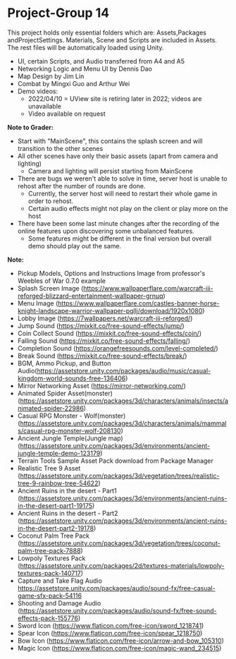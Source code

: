 # Project-Group 14
This project holds only essential folders which are: Assets,Packages andProjectSettings.
Materials, Scene and Scripts are included in Assets. The rest files will be automatically loaded using Unity.

- UI, certain Scripts, and Audio transferred from A4 and A5
- Networking Logic and Menu UI by Dennis Dao
- Map Design by Jim Lin
- Combat by Mingxi Guo and Arthur Wei
- Demo videos:
    - 2022/04/10 = UView site is retiring later in 2022; videos are unavailable
    - Video available on request

**Note to Grader:**
- Start with "MainScene", this contains the splash screen and will transition to the other scenes
- All other scenes have only their basic assets (apart from camera and lighting)
    - Camera and lighting will persist starting from MainScene
- There are bugs we weren't able to solve in time, server host is unable to rehost after the number of rounds are done.
    - Currently, the server host will need to restart their whole game in order to rehost.
    - Certain audio effects might not play on the client or play more on the host
- There have been some last minute changes after the recording of the online features upon discovering some unbalanced features.
    - Some features might be different in the final version but overall demo should play out the same.

**Note:** 
- Pickup Models, Options and Instructions Image from professor's Weebles of War 0.7.0 example
- Splash Screen Image (https://www.wallpaperflare.com/warcraft-iii-reforged-blizzard-entertainment-wallpaper-grnuq)
- Menu Image (https://www.wallpaperflare.com/castles-banner-horse-knight-landscape-warrior-wallpaper-pqllj/download/1920x1080)
- Lobby Image (https://7wallpapers.net/warcraft-iii-reforged/)
- Jump Sound (https://mixkit.co/free-sound-effects/jump/)
- Coin Collect Sound (https://mixkit.co/free-sound-effects/coin/)
- Falling Sound (https://mixkit.co/free-sound-effects/falling/)
- Completion Sound (https://orangefreesounds.com/level-completed/)
- Break Sound (https://mixkit.co/free-sound-effects/break/)
- BGM, Ammo Pickup, and Button Audio(https://assetstore.unity.com/packages/audio/music/casual-kingdom-world-sounds-free-136406)
- Mirror Networking Asset (https://mirror-networking.com/)
- Animated Spider Asset(monster) (https://assetstore.unity.com/packages/3d/characters/animals/insects/animated-spider-22986)
- Casual RPG Monster - Wolf(monster) (https://assetstore.unity.com/packages/3d/characters/animals/mammals/casual-rpg-monster-wolf-208130)
- Ancient Jungle Temple(Jungle map) (https://assetstore.unity.com/packages/3d/environments/ancient-jungle-temple-demo-123179)
- Terrain Tools Sample Asset Pack download from Package Manager
- Realistic Tree 9 Asset (https://assetstore.unity.com/packages/3d/vegetation/trees/realistic-tree-9-rainbow-tree-54622)
- Ancient Ruins in the desert - Part1 (https://assetstore.unity.com/packages/3d/environments/ancient-ruins-in-the-desert-part1-19175)
- Ancient Ruins in the desert - Part2 (https://assetstore.unity.com/packages/3d/environments/ancient-ruins-in-the-desert-part2-19178)
- Coconut Palm Tree Pack (https://assetstore.unity.com/packages/3d/vegetation/trees/coconut-palm-tree-pack-7888)
- Lowpoly Textures Pack (https://assetstore.unity.com/packages/2d/textures-materials/lowpoly-textures-pack-140717)
- Capture and Take Flag Audio https://assetstore.unity.com/packages/audio/sound-fx/free-casual-game-sfx-pack-54116
- Shooting and Damage Audio (https://assetstore.unity.com/packages/audio/sound-fx/free-sound-effects-pack-155776)
- Sword Icon (https://www.flaticon.com/free-icon/sword_1218741)
- Spear Icon (https://www.flaticon.com/free-icon/spear_1218750)
- Bow Icon (https://www.flaticon.com/free-icon/arrow-and-bow_105310)
- Magic Icon (https://www.flaticon.com/free-icon/magic-wand_234515)

